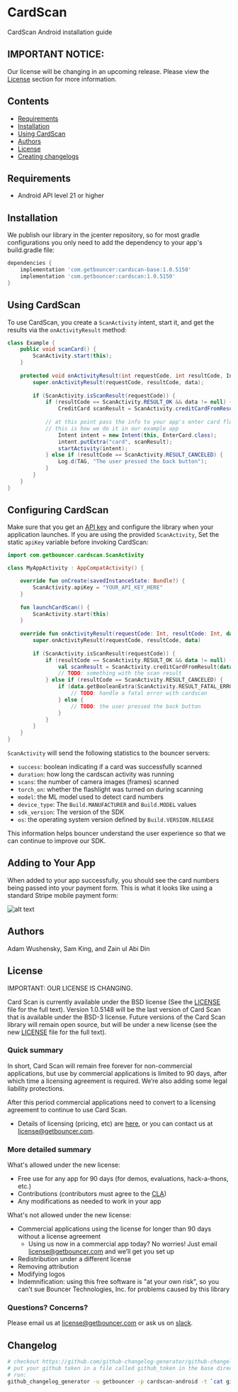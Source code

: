 # CardScan

CardScan Android installation guide

## IMPORTANT NOTICE:

Our license will be changing in an upcoming release. Please view the [License](#license) section for more information.

## Contents

* [Requirements](#requirements)
* [Installation](#installation)
* [Using CardScan](#using-cardscan)
* [Authors](#authors)
* [License](#license)
* [Creating changelogs](#changelog)

## Requirements

* Android API level 21 or higher

## Installation

We publish our library in the jcenter repository, so for most gradle configurations you only need to add the dependency to your app's build.gradle file:

```gradle
dependencies {
    implementation 'com.getbouncer:cardscan-base:1.0.5150'
    implementation 'com.getbouncer:cardscan:1.0.5150'
}
```

## Using CardScan

To use CardScan, you create a `ScanActivity` intent, start it, and
get the results via the `onActivityResult` method:

```java
class Example {
    public void scanCard() {
        ScanActivity.start(this);
    }
    
    protected void onActivityResult(int requestCode, int resultCode, Intent data) {
        super.onActivityResult(requestCode, resultCode, data);
    
        if (ScanActivity.isScanResult(requestCode)) {
            if (resultCode == ScanActivity.RESULT_OK && data != null) {
                CreditCard scanResult = ScanActivity.creditCardFromResult(data);
    
            // at this point pass the info to your app's enter card flow
            // this is how we do it in our example app
                Intent intent = new Intent(this, EnterCard.class);
                intent.putExtra("card", scanResult);
                startActivity(intent);
            } else if (resultCode == ScanActivity.RESULT_CANCELED) {
                Log.d(TAG, "The user pressed the back button");
            }
        }
    }
}
```

## Configuring CardScan

Make sure that you get an [API key](https://api.getbouncer.com/console) and configure the library
when your application launches. If you are using the provided `ScanActivity`, Set the static
`apiKey` variable before invoking CardScan:

```kotlin
import com.getbouncer.cardscan.ScanActivity

class MyAppActivity : AppCompatActivity() {

    override fun onCreate(savedInstanceState: Bundle?) {
        ScanActivity.apiKey = "YOUR_API_KEY_HERE"
    }
    
    fun launchCardScan() {
        ScanActivity.start(this)
    }
    
    override fun onActivityResult(requestCode: Int, resultCode: Int, data: Intent?) {
        super.onActivityResult(requestCode, resultCode, data)
        
        if (ScanActivity.isScanResult(requestCode)) {
            if (resultCode == ScanActivity.RESULT_OK && data != null) {
                val scanResult = ScanActivity.creditCardFromResult(data)
                // TODO: something with the scan result
            } else if (resultCode == ScanActivity.RESULT_CANCELED) {
                if (data.getBooleanExtra(ScanActivity.RESULT_FATAL_ERROR, false)) {
                    // TODO: handle a fatal error with cardscan
                } else {
                    // TODO: the user pressed the back button
                }
            }
        }
    }
}
```

`ScanActivity` will send the following statistics to the bouncer servers:
- `success`: boolean indicating if a card was successfully scanned
- `duration`: how long the cardscan activity was running
- `scans`: the number of camera images (frames) scanned
- `torch_on`: whether the flashlight was turned on during scanning
- `model`: the ML model used to detect card numbers
- `device_type`: The `Build.MANUFACTURER` and `Build.MODEL` values
- `sdk_version`: The version of the SDK
- `os`: the operating system version defined by `Build.VERSION.RELEASE`

This information helps bouncer understand the user experience so that we can continue to improve our
SDK.

## Adding to Your App

When added to your app successfully, you should see the card numbers
being passed into your payment form. This is what it looks like using a standard Stripe mobile payment form:

![alt text](https://raw.githubusercontent.com/getbouncer/cardscan-android/master/card_scan.gif "Card Scan Gif")

## Authors

Adam Wushensky, Sam King, and Zain ul Abi Din

## License

IMPORTANT: OUR LICENSE IS CHANGING.

Card Scan is currently available under the BSD license (See the [LICENSE](LICENSE) file for the full text). Version 1.0.5148 will be the last version of Card Scan that is available under the BSD-3 license. Future versions of the Card Scan library will remain open source, but will be under a new license (see the new [LICENSE](https://github.com/getbouncer/cardscan-android/blob/24ac9491f36e92241f37d8eebc5bd394a70bd4dd/LICENSE) file for the full text).

### Quick summary
In short, Card Scan will remain free forever for non-commercial applications, but use by commercial applications is limited to 90 days, after which time a licensing agreement is required. We’re also adding some legal liability protections.

After this period commercial applications need to convert to a licensing agreement to continue to use Card Scan.
* Details of licensing (pricing, etc) are [here](https://cardscan.io/pricing), or you can contact us at [license@getbouncer.com](mailto:license@getbouncer.com).

### More detailed summary
What's allowed under the new license:
* Free use for any app for 90 days (for demos, evaluations, hack-a-thons, etc.)
* Contributions (contributors must agree to the [CLA](Contributor%20License%20Agreement))
* Any modifications as needed to work in your app

What's not allowed under the new license:
* Commercial applications using the license for longer than 90 days without a license agreement
  * Using us now in a commercial app today? No worries! Just email [license@getbouncer.com](mailto:license@getbouncer.com) and we’ll get you set up
* Redistribution under a different license
* Removing attribution
* Modifying logos
* Indemnification: using this free software is "at your own risk", so you can’t sue Bouncer Technologies, Inc. for problems caused by this library

### Questions? Concerns?
Please email us at [license@getbouncer.com](mailto:license@getbouncer.com) or ask us on [slack](https://getbouncer.slack.com).

## Changelog

```bash
# checkout https://github.com/github-changelog-generator/github-changelog-generator for installation instructions
# put your github token in a file called github_token in the base directory
# run:
github_changelog_generator -u getbouncer -p cardscan-android -t `cat github_token`
```
